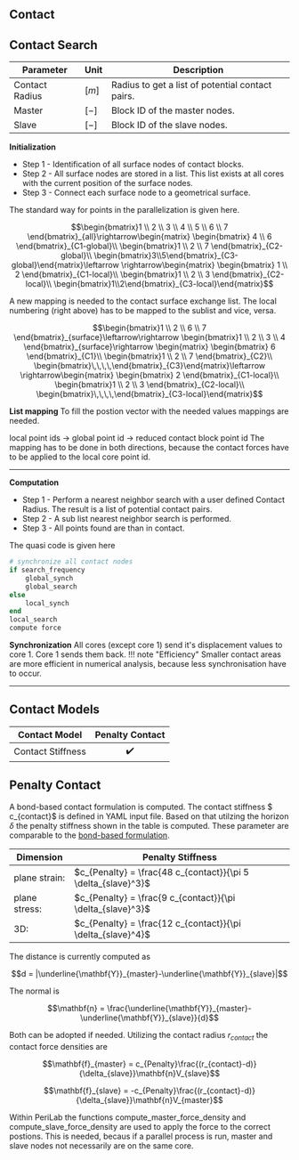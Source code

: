 ## Contact
## Contact Search

| Parameter | Unit | Description |
|---|---|---|
|Contact Radius | $[m]$| Radius to get a list of potential contact pairs.|
|Master| $[-]$| Block ID of the master nodes. |
|Slave | $[-]$| Block ID of the slave nodes.|
**Initialization**

- Step 1 -
Identification of all surface nodes of contact blocks.
- Step 2 -
All surface nodes are stored in a list. This list exists at all cores with the current position of the surface nodes.
- Step 3 -
Connect each surface node to a geometrical surface.

The standard way for points in the parallelization is given here.

$$\begin{bmatrix}1 \\ 2 \\ 3 \\ 4 \\ 5 \\ 6 \\ 7 \end{bmatrix}_{all}\rightarrow\begin{matrix} \begin{bmatrix} 4 \\ 6  \end{bmatrix}_{C1-global}\\
\begin{bmatrix}1 \\ 2  \\ 7 \end{bmatrix}_{C2-global}\\
\begin{bmatrix}3\\5\end{bmatrix}_{C3-global}\end{matrix}\leftarrow \rightarrow\begin{matrix} \begin{bmatrix} 1 \\ 2  \end{bmatrix}_{C1-local}\\
\begin{bmatrix}1 \\ 2  \\ 3 \end{bmatrix}_{C2-local}\\
\begin{bmatrix}1\\2\end{bmatrix}_{C3-local}\end{matrix}$$

A new mapping is needed to the contact surface exchange list. The local numbering (right above) has to be mapped to the sublist and vice, versa.

$$\begin{bmatrix}1 \\ 2   \\ 6 \\ 7 \end{bmatrix}_{surface}\leftarrow\rightarrow \begin{bmatrix}1 \\ 2  \\ 3 \\ 4  \end{bmatrix}_{surface}\rightarrow \begin{matrix} \begin{bmatrix}  6  \end{bmatrix}_{C1}\\
\begin{bmatrix}1 \\ 2  \\ 7 \end{bmatrix}_{C2}\\
\begin{bmatrix}\,\,\,\,\end{bmatrix}_{C3}\end{matrix}\leftarrow \rightarrow\begin{matrix} \begin{bmatrix} 2   \end{bmatrix}_{C1-local}\\
\begin{bmatrix}1 \\ 2  \\ 3 \end{bmatrix}_{C2-local}\\
\begin{bmatrix}\,\,\,\,\end{bmatrix}_{C3-local}\end{matrix}$$


**List mapping**
To fill the postion vector with the needed values mappings are needed.

local point ids -> global point id -> reduced contact block point id
The mapping has to be done in both directions, because the contact forces have to be applied to the local core point id.



---

**Computation**

- Step 1 -
Perform a nearest neighbor search with a user defined Contact Radius. The result is a list of potential contact pairs.
- Step 2 -
A sub list nearest neighbor search is performed.
- Step 3 -
All points found are than in contact.

The quasi code is given here

```julia
# synchronize all contact nodes
if search_frequency
    global_synch
    global_search
else
    local_synch
end
local_search
compute force
```

**Synchronization**
All cores (except core 1) send it's displacement values to core 1. Core 1 sends them back.
!!! note "Efficiency"
    Smaller contact areas are more efficient in numerical analysis, because less synchronisation have to occur.

----

## Contact Models

| Contact Model           | Penalty Contact |
|------------------------|:---------------:|
| Contact Stiffness         | ✔️|

## Penalty Contact

A bond-based contact formulation is computed. The contact stiffness $ c_{contact}$ is defined in YAML input file. Based on that utilzing the horizon $\delta$ the penalty stiffness shown in the table is computed. These parameter are comparable to the [bond-based formulation](@ref "Bond-based Peridynamics").

| Dimension | Penalty Stiffness |
|---|---|
|plane strain:| $c_{Penalty} = \frac{48 c_{contact}}{\pi 5 \delta_{slave}^3}$ |
|plane stress:| $c_{Penalty} = \frac{9 c_{contact}}{\pi \delta_{slave}^3}$ |
|3D:| $c_{Penalty} = \frac{12 c_{contact}}{\pi  \delta_{slave}^4}$ |

The distance is currently computed as

$$d = |\underline{\mathbf{Y}}_{master}-\underline{\mathbf{Y}}_{slave}|$$

The normal is

$$\mathbf{n} = \frac{\underline{\mathbf{Y}}_{master}-\underline{\mathbf{Y}}_{slave}}{d}$$

Both can be adopted if needed. Utilizing the contact radius $r_{contact}$ the contact force densities are

$$\mathbf{f}_{master} = c_{Penalty}\frac{(r_{contact}-d)}{\delta_{slave}}\mathbf{n}V_{slave}$$

$$\mathbf{f}_{slave} = -c_{Penalty}\frac{(r_{contact}-d)}{\delta_{slave}}\mathbf{n}V_{master}$$


Within PeriLab the functions compute_master_force_density and compute_slave_force_density are used to apply the force to the correct postions. This is needed, becaus if a parallel process is run, master and slave nodes not necessarily are on the same core.
